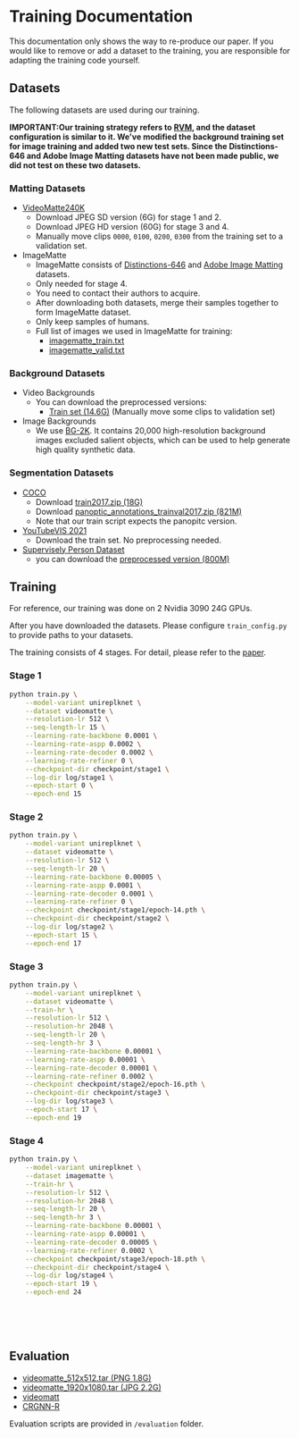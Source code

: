 # Training Documentation

This documentation only shows the way to re-produce our paper. If you would like to remove or add a dataset to the training, you are responsible for adapting the training code yourself.

## Datasets

The following datasets are used during our training.

**IMPORTANT:Our training strategy refers to [RVM](https://github.com/PeterL1n/RobustVideoMatting/blob/master/documentation/training.md), and the dataset configuration is similar to it. We've modified the background training set for image training and added two new test sets. Since the Distinctions-646 and Adobe Image Matting datasets have not been made public, we did not test on these two datasets.**

### Matting Datasets
* [VideoMatte240K](https://grail.cs.washington.edu/projects/background-matting-v2/#/datasets)
    * Download JPEG SD version (6G) for stage 1 and 2.
    * Download JPEG HD version (60G) for stage 3 and 4.
    * Manually move clips `0000`, `0100`, `0200`, `0300` from the training set to a validation set.
* ImageMatte
    * ImageMatte consists of [Distinctions-646](https://wukaoliu.github.io/HAttMatting/) and [Adobe Image Matting](https://sites.google.com/view/deepimagematting) datasets.
    * Only needed for stage 4.
    * You need to contact their authors to acquire.
    * After downloading both datasets, merge their samples together to form ImageMatte dataset.
    * Only keep samples of humans.
    * Full list of images we used in ImageMatte for training:
        * [imagematte_train.txt](/documentation/misc/imagematte_train.txt)
        * [imagematte_valid.txt](/documentation/misc/imagematte_valid.txt)
### Background Datasets
* Video Backgrounds
    * You can download the preprocessed versions:
        * [Train set (14.6G)](https://robustvideomatting.blob.core.windows.net/data/BackgroundVideosTrain.tar) (Manually move some clips to validation set)
* Image Backgrounds
    * We use [BG-2K](https://github.com/JizhiziLi/GFM?tab=readme-ov-file#bg-20k). It contains 20,000 high-resolution background images excluded salient objects, which can be used to help generate high quality synthetic data.

### Segmentation Datasets

* [COCO](https://cocodataset.org/#download)
    * Download [train2017.zip (18G)](http://images.cocodataset.org/zips/train2017.zip)
    * Download [panoptic_annotations_trainval2017.zip (821M)](http://images.cocodataset.org/annotations/panoptic_annotations_trainval2017.zip)
    * Note that our train script expects the panopitc version.
* [YouTubeVIS 2021](https://youtube-vos.org/dataset/vis/)
    * Download the train set. No preprocessing needed.
* [Supervisely Person Dataset](https://supervise.ly/explore/projects/supervisely-person-dataset-23304/datasets)
    * you can download the [preprocessed version (800M)](https://robustvideomatting.blob.core.windows.net/data/SuperviselyPersonDataset.tar)

## Training

For reference, our training was done on 2 Nvidia 3090 24G GPUs.

After you have downloaded the datasets. Please configure `train_config.py` to provide paths to your datasets.

The training consists of 4 stages. For detail, please refer to the [paper](https://peterl1n.github.io/RobustVideoMatting/).

### Stage 1
```sh
python train.py \
    --model-variant unireplknet \
    --dataset videomatte \
    --resolution-lr 512 \
    --seq-length-lr 15 \
    --learning-rate-backbone 0.0001 \
    --learning-rate-aspp 0.0002 \
    --learning-rate-decoder 0.0002 \
    --learning-rate-refiner 0 \
    --checkpoint-dir checkpoint/stage1 \
    --log-dir log/stage1 \
    --epoch-start 0 \
    --epoch-end 15
```

### Stage 2
```sh
python train.py \
    --model-variant unireplknet \
    --dataset videomatte \
    --resolution-lr 512 \
    --seq-length-lr 20 \
    --learning-rate-backbone 0.00005 \
    --learning-rate-aspp 0.0001 \
    --learning-rate-decoder 0.0001 \
    --learning-rate-refiner 0 \
    --checkpoint checkpoint/stage1/epoch-14.pth \
    --checkpoint-dir checkpoint/stage2 \
    --log-dir log/stage2 \
    --epoch-start 15 \
    --epoch-end 17
```

### Stage 3
```sh
python train.py \
    --model-variant unireplknet \
    --dataset videomatte \
    --train-hr \
    --resolution-lr 512 \
    --resolution-hr 2048 \
    --seq-length-lr 20 \
    --seq-length-hr 3 \
    --learning-rate-backbone 0.00001 \
    --learning-rate-aspp 0.00001 \
    --learning-rate-decoder 0.00001 \
    --learning-rate-refiner 0.0002 \
    --checkpoint checkpoint/stage2/epoch-16.pth \
    --checkpoint-dir checkpoint/stage3 \
    --log-dir log/stage3 \
    --epoch-start 17 \
    --epoch-end 19
```

### Stage 4
```sh
python train.py \
    --model-variant unireplknet \
    --dataset imagematte \
    --train-hr \
    --resolution-lr 512 \
    --resolution-hr 2048 \
    --seq-length-lr 20 \
    --seq-length-hr 3 \
    --learning-rate-backbone 0.00001 \
    --learning-rate-aspp 0.00001 \
    --learning-rate-decoder 0.00005 \
    --learning-rate-refiner 0.0002 \
    --checkpoint checkpoint/stage3/epoch-18.pth \
    --checkpoint-dir checkpoint/stage4 \
    --log-dir log/stage4 \
    --epoch-start 19 \
    --epoch-end 24
```

<br><br><br>

## Evaluation

* [videomatte_512x512.tar (PNG 1.8G)](https://robustvideomatting.blob.core.windows.net/eval/videomatte_512x288.tar)
* [videomatte_1920x1080.tar (JPG 2.2G)](https://robustvideomatting.blob.core.windows.net/eval/videomatte_1920x1080.tar)
* [videomatt](https://drive.google.com/file/d/1QT4KHeGW3YrtBs1_7zovdCwCAofQ_GIj/viewusp=sharing)
* [CRGNN-R](https://www.dropbox.com/sh/23uvsue5we7e7b5/AAB4GSSWIaKiSouvN3wuWiwWa?dl=0)

Evaluation scripts are provided in `/evaluation` folder.